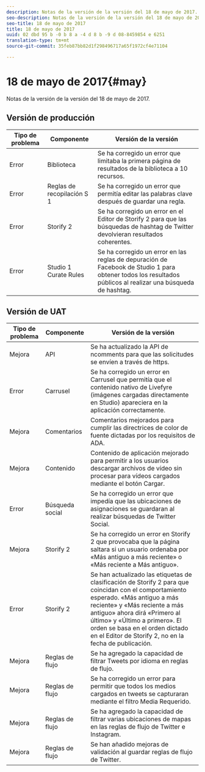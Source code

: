 ```yaml
---
description: Notas de la versión de la versión del 18 de mayo de 2017.
seo-description: Notas de la versión de la versión del 18 de mayo de 2017.
seo-title: 18 de mayo de 2017
title: 18 de mayo de 2017
uuid: 02 dbd 95 b -0 b 8 a -4 d 8 b -9 d 08-8459854 e 6251
translation-type: tm+mt
source-git-commit: 35feb87bb82d1f298496717a65f1972cf4e71104

---
```



# 18 de mayo de 2017{#may}

Notas de la versión de la versión del 18 de mayo de 2017.

## Versión de producción

| **Tipo de problema** | **Componente** | **Versión de la versión** |
|---|---|---|
| Error | Biblioteca | Se ha corregido un error que limitaba la primera página de resultados de la biblioteca a 10 recursos. |
| Error | Reglas de recopilación S 1 | Se ha corregido un error que permitía editar las palabras clave después de guardar una regla. |
| Error | Storify 2 | Se ha corregido un error en el Editor de Storify 2 para que las búsquedas de hashtag de Twitter devolvieran resultados coherentes. |
| Error | Studio 1 Curate Rules | Se ha corregido un error en las reglas de depuración de Facebook de Studio 1 para obtener todos los resultados públicos al realizar una búsqueda de hashtag. |

## Versión de UAT

| **Tipo de problema** | **Componente** | **Versión de la versión** |
|---|---|---|
| Mejora | API | Se ha actualizado la API de ncomments para que las solicitudes se envíen a través de https. |
| Error | Carrusel | Se ha corregido un error en Carrusel que permitía que el contenido nativo de Livefyre (imágenes cargadas directamente en Studio) apareciera en la aplicación correctamente. |
| Mejora | Comentarios | Comentarios mejorados para cumplir las directrices de color de fuente dictadas por los requisitos de ADA. |
| Mejora | Contenido | Contenido de aplicación mejorado para permitir a los usuarios descargar archivos de vídeo sin procesar para vídeos cargados mediante el botón Cargar. |
| Error | Búsqueda social | Se ha corregido un error que impedía que las ubicaciones de asignaciones se guardaran al realizar búsquedas de Twitter Social. |
| Mejora | Storify 2 | Se ha corregido un error en Storify 2 que provocaba que la página saltara si un usuario ordenaba por «Más antiguo a más reciente» o «Más reciente a Más antiguo». |
| Error | Storify 2 | Se han actualizado las etiquetas de clasificación de Storify 2 para que coincidan con el comportamiento esperado. «Más antiguo a más reciente» y «Más reciente a más antiguo» ahora dirá «Primero al último» y «Último a primero». El orden se basa en el orden dictado en el Editor de Storify 2, no en la fecha de publicación. |
| Mejora | Reglas de flujo | Se ha agregado la capacidad de filtrar Tweets por idioma en reglas de flujo. |
| Mejora | Reglas de flujo | Se ha corregido un error para permitir que todos los medios cargados en tweets se capturaran mediante el filtro Media Requerido. |
| Mejora | Reglas de flujo | Se ha agregado la capacidad de filtrar varias ubicaciones de mapas en las reglas de flujo de Twitter e Instagram. |
| Mejora | Reglas de flujo | Se han añadido mejoras de validación al guardar reglas de flujo de Twitter. |

